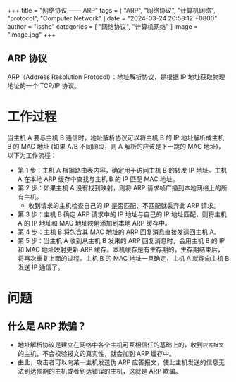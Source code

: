 +++
title = "网络协议 —— ARP"
tags = [ "ARP", "网络协议", "计算机网络", "protocol", "Computer Network" ]
date = "2024-03-24 20:58:12 +0800"
author = "isshe"
categories = [ "网络协议", "计算机网络" ]
image = "image.jpg"
+++

ARP 协议
---

ARP（Address Resolution Protocol）：地址解析协议，是根据 IP 地址获取物理地址的一个 TCP/IP 协议。

# 工作过程
当主机 A 要与主机 B 通信时，地址解析协议可以将主机 B 的 IP 地址解析成主机 B 的 MAC 地址 (如果 A/B 不同网段，则 A 解析的应该是下一跳的 MAC 地址)，以下为工作流程：
* 第 1 步：主机 A 根据路由表内容，确定用于访问主机 B 的转发 IP 地址。主机 A 在本地 ARP 缓存中查找与主机 B 的 IP 匹配 MAC 地址。
* 第 2 步：如果主机 A 没有找到映射，则将 ARP 请求帧广播到本地网络上的所有主机。
    * 收到请求的主机检查自己的 IP 是否匹配，不匹配就丢弃此 ARP 请求。
* 第 3 步：主机 B 确定 ARP 请求中的 IP 地址与自己的 IP 地址匹配，则将主机 A 的 IP 地址和 MAC 地址映射添加到本地 ARP 缓存中。
* 第 4 步：主机 B 将包含其 MAC 地址的 ARP 回复消息直接发送回主机 A。
* 第 5 步：当主机 A 收到从主机 B 发来的 ARP 回复消息时，会用主机 B 的 IP 和 MAC 地址映射更新 ARP 缓存。本机缓存是有生存期的，生存期结束后，将再次重复上面的过程。主机 B 的 MAC 地址一旦确定，主机 A 就能向主机 B 发送 IP 通信了。

# 问题
## 什么是 ARP 欺骗？
* 地址解析协议是建立在网络中各个主机可互相信任的基础上的，收到`应答报文`的主机，不会校验报文的真实性，就会加到 ARP 缓存中。
* 由此，攻击者可以向某一主机发送伪 ARP 应答报文，使此主机发送的信息无法到达预期的主机或者到达错误的主机，这就是 ARP 欺骗。



